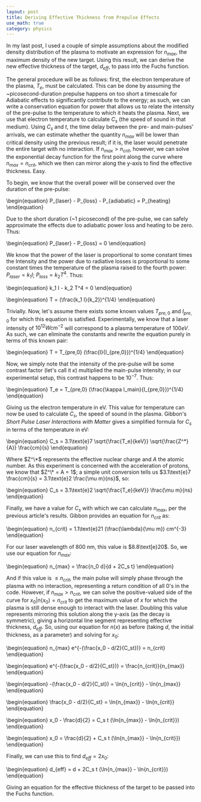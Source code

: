 ```yaml
---
layout: post
title: Deriving Effective Thickness from Prepulse Effects
use_math: true
category: physics
---
```

In my last post, I used a couple of simple assumptions about the modified density distribution of the plasma to motivate an expression for $n_{max}$, the maximum density of the new target.  Using this result, we can derive the new effective thickness of the target, $d_{eff}$, to pass into the Fuchs function.

The general procedure will be as follows: first, the electron temperature of the plasma, $T_e$, must be calculated.  This can be done by assuming the ~picosecond-duration prepulse happens on too short a timescale for Adiabatic effects to significantly contribute to the energy; as such, we can write a conservation equation for power that allows us to relate the intensity of the pre-pulse to the temperature to which it heats the plasma.  Next, we use that electron temperature to calculate $C_s$ (the speed of sound in that medium).  Using $C_s$ and $t$, the time delay between the pre- and main-pulses' arrivals, we can estimate whether the quantity $n_{max}$ will be lower than critical density using the previous result; if it is, the laser would penetrate the entire target with no interaction.  If $n_{max}>n_{crit}$, however, we can solve the exponential decay function for the first point along the curve where $n_{max}=n_{crit}$, which we then can mirror along the y-axis to find the effective thickness.  Easy.

To begin, we know that the overall power will be conserved over the duration of the pre-pulse:

\begin{equation}
P_{laser} - P_{loss} - P_{adiabatic} = P_{heating}
\end{equation}

Due to the short duration (~1 picosecond) of the pre-pulse, we can safely approximate the effects due to adiabatic power loss and heating to be zero.  Thus:

\begin{equation}
P_{laser} - P_{loss} = 0
\end{equation}

We know that the power of the laser is proportional to some constant times the Intensity and the power due to radiative losses is proportional to some constant times the temperature of the plasma raised to the fourth power: $P_{laser} = k_1 I$; $P_{loss} = k_2 T^4$.  Thus:

\begin{equation}
k_1 I - k_2 T^4 = 0
\end{equation}

\begin{equation}
T = (\frac{k_1 I}{k_2})^{1/4}
\end{equation}

Trivially.   Now, let's assume there exists some known values $T_{pre,0}$ and $I_{pre,0}$ for which this equation is satisfied.  Experimentally, we know that a laser intensity of $10^{12} W cm^{-2}$ will correspond to a plasma temperature of $100 eV$.  As such, we can eliminate the constants and rewrite the equation purely in terms of this known pair:

\begin{equation}
T = T_{pre,0}  (\frac{I}{I_{pre,0}})^{1/4}
\end{equation}

Now, we simply note that the intensity of the pre-pulse will be some contrast factor (let's call it $\kappa$) multiplied the main-pulse intensity; in our experimental setup, this contrast happens to be $10^{-7}$.  Thus:

\begin{equation}
T_e = T_{pre,0}  (\frac{\kappa I_main}{I_{pre,0}})^{1/4}
\end{equation}

Giving us the electron temperature in eV.  This value for temperature can now be used to calculate $C_s$, the speed of sound in the plasma.  Gibbon's $\textit{Short Pulse Laser Interactions with Matter}$ gives a simplified formula for $C_s$ in terms of the temperature in eV:

\begin{equation}
C_s = 3.1\text{e}7 \sqrt{\frac{T_e}{keV}} \sqrt{\frac{Z^\*}{A}} \frac{cm}{s}
\end{equation}

Where $Z^\*$ represents the effective nuclear charge and $A$ the atomic number.  As this experiment is concerned with the acceleration of protons, we know that $Z^\* = A = 1$; a simple unit conversion tells us $3.1\text{e}7 \frac{cm}{s} = 3.1\text{e}2 \frac{\mu m}{ns}$, so:

\begin{equation}
C_s = 3.1\text{e}2 \sqrt{\frac{T_e}{keV}} \frac{\mu m}{ns}
\end{equation}

Finally, we have a value for $C_s$ with which we can calculate $n_{max}$, per the previous article's results.  Gibbon provides an equation for $n_{crit}$ as:

\begin{equation}
n_{crit} = 1.1\text{e}21 (\frac{\lambda}{\mu m}) cm^{-3}
\end{equation}

For our laser wavelength of 800 nm, this value is $8.8\text[e}20$.  So, we use our equation for $n_{max}$:

\begin{equation}
n_{max} = \frac{n_0 d}{d + 2C_s t}
\end{equation}

And if this value is $\leq n_{crit}$, the main pulse will simply phase through the plasma with no interaction, representing a return condition of all 0's in the code.  However, if $n_{max} > n_{crit}$, we can solve the positive-valued side of the curve for $x_0 | n(x_0) = n_{crit}$ to get the maximum value of $x$ for which the plasma is still dense enough to interact with the laser.  Doubling this value represents mirroring this solution along the y-axis (as the decay is symmetric), giving a horizontal line segment representing effective thickness, $d_{eff}$.  So, using our equation for $n(x)$ as before (taking $d$, the initial thickness, as a parameter) and solving for $x_0$:

\begin{equation}
n_{max} e^{-(\frac{x_0 - d/2}{C_st})} = n_{crit}
\end{equation}


\begin{equation}
e^{-(\frac{x_0 - d/2}{C_st})} = \frac{n_{crit}}{n_{max}}
\end{equation}


\begin{equation}
-(\frac{x_0 - d/2}{C_st}) = \ln{n_{crit}} - \ln{n_{max}}
\end{equation}

\begin{equation}
\frac{x_0 - d/2}{C_st} = \ln{n_{max}} - \ln{n_{crit}}
\end{equation}

\begin{equation}
x_0 - \frac{d}{2} = C_s t (\ln{n_{max}} - \ln{n_{crit}})
\end{equation}

\begin{equation}
x_0 =  \frac{d}{2} + C_s t (\ln{n_{max}} - \ln{n_{crit}})
\end{equation}

Finally, we can use this to find $d_{eff} = 2x_0$:

\begin{equation}
d_{eff} =  d + 2C_s t (\ln{n_{max}} - \ln{n_{crit}})
\end{equation}

Giving an equation for the effective thickness of the target to be passed into the Fuchs function.
